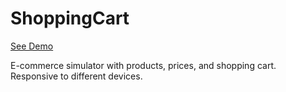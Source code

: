 # ShoppingCart

<a href="https://afercastro.github.io/ShoppingCart/index.html">See Demo</a>

E-commerce simulator with products, prices, and shopping cart. Responsive to different devices.

